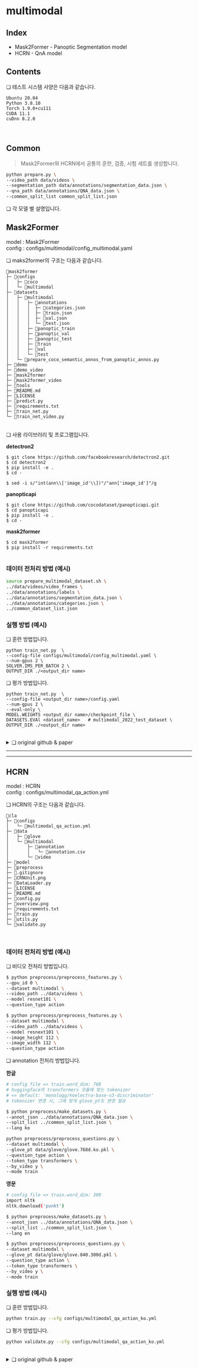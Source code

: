 # multimodal

## Index
- Mask2Former - Panoptic Segmentation model
- HCRN  - QnA model

## Contents

❏ 테스트 시스템 사양은 다음과 같습니다.
```
Ubuntu 20.04   
Python 3.8.10 
Torch 1.9.0+cu111 
CUDA 11.1
cuDnn 8.2.0   
```
<br>


## Common
> Mask2Former와 HCRN에서 공통의 훈련, 검증, 시험 세트를 생성합니다.
```bash
python prepare.py \
--video_path data/videos \
--segmentation_path data/annotations/segmentation_data.json \
--qna_path data/annotations/QNA_data.json \
--common_split_list common_split_list.json
```




❏ 각 모델 별 설명입니다.

## Mask2Former

model : Mask2Former  
config : configs/multimodal/config_multimodal.yaml


❏ maks2former의 구조는 다음과 같습니다.
```
📂mask2former
├─ 📂configs
│   ├─ 📂coco
│   └─ 📂multimodal
├─ 📂datasets
│   ├─ 📂multimodal
│   │   ├─ 📂annotations
│   │   │  ├─ 📄categories.json
│   │   │  ├─ 📄train.json
│   │   │  ├─ 📄val.json
│   │   │  └─ 📄test.json
│   │   ├─ 📂panoptic_train
│   │   ├─ 📂panoptic_val
│   │   ├─ 📂panoptic_test
│   │   ├─ 📂train
│   │   ├─ 📂val
│   │   └─ 📂test
│   └─ 📄prepare_coco_semantic_annos_from_panoptic_annos.py
├─ 📂demo
├─ 📂demo_video
├─ 📂mask2former
├─ 📂mask2former_video
├─ 📂tools
├─ 📄README.md
├─ 📄LICENSE
├─ 📄predict.py
├─ 📄requirements.txt
├─ 📄train_net.py
└─ 📄train_net_video.py
```
<br>
❏ 사용 라이브러리 및 프로그램입니다. 
<br> 


**detectron2**

```
$ git clone https://github.com/facebookresearch/detectron2.git
$ cd detectron2
$ pip install -e .
$ cd -
```

```
$ sed -i s/"int(ann\\['image_id'\\])"/"ann['image_id']"/g 
```

**panopticapi**
```
$ git clone https://github.com/cocodataset/panopticapi.git
$ cd panopticapi
$ pip install -e .
$ cd -
```

**mask2former**
```
$ cd mask2former
$ pip install -r requirements.txt


```
### 데이터 전처리 방법 (예시)
```bash
source prepare_multimodal_dataset.sh \
../data/videos/video_frames \
../data/annotations/labels \
../data/annotations/segmentation_data.json \
../data/annotations/categories.json \
../common_dataset_list.json
```

### 실행 방법 (예시)

❏ 훈련 방법입니다.
```
python train_net.py  \
--config-file configs/multimodal/config_multimodal.yaml \
--num-gpus 2 \
SOLVER.IMS_PER_BATCH 2 \
OUTPUT_DIR ./<output_dir name>
```

❏ 평가 방법입니다.
```
python train_net.py  \
--config-file <output_dir name>/config.yaml
--num-gpus 2 \
--eval-only \
MODEL.WEIGHTS <output_dir name>/checkpoint_file \
DATASETS.EVAl <dataset_name>   # multimodal_2022_test_dataset \ 
OUTPUT_DIR ./<output_dir name>
```
<br>
<details>
    <summary>❏  original github & paper</summary>
    <p>github : <a href='https://github.com/facebookresearch/Mask2Former'>Mask2Former</a>
    <p>paper : <a href='https://arxiv.org/pdf/2112.01527.pdf'>arXiv:2112.01527</a>
</details>

---
---

## HCRN


model : HCRN  
config : configs/multimodal_qa_action.yml


❏ HCRN의 구조는 다음과 같습니다.
```
📂cla
├─ 📂configs
│   └─ 📄multimodal_qa_action.yml
├─ 📂data
│   ├─ 📂glove
│   └─ 📂multimodal
│       ├─ 📂annotation
│       │   └─ 📄annotation.csv
│       └─ 📂video
├─ 📂model
├─ 📂preprocess
├─ 📄.gitignore
├─ 📄CRNUnit.png
├─ 📄DataLoader.py
├─ 📄LICENSE
├─ 📄README.md
├─ 📄config.py
├─ 📄overview.png
├─ 📄requirements.txt
├─ 📄train.py
├─ 📄utils.py
└─ 📄validate.py
```
<br>

### 데이터 전처리 방법 (예시)

❏ 비디오 전처리 방법입니다.
```bash
$ python preprocess/preprocess_features.py \
--gpu_id 0 \
--dataset multimodal \
--video_path ../data/videos \
--model resnet101 \
--question_type action

$ python preprocess/preprocess_features.py \
--dataset multimodal \
--video_path ../data/videos \
--model resnext101 \
--image_height 112 \
--image_width 112 \
--question_type action
```

❏ annotation 전처리 방법입니다.
<br>


**한글**
```bash
# config file => train.word_dim: 768
# huggingface의 transformers 모듈에 맞는 tokenizer
# => default: 'monologg/koelectra-base-v3-discriminator' 
# tokenizer 변경 시, 그에 맞게 glove_pt도 변경 필요
```

```bash
$ python preprocess/make_datasets.py \
--annot_json ../data/annotations/QNA_data.json \
--split_list ../common_split_list.json \
--lang ko

python preprocess/preprocess_questions.py \
--dataset multimodal \
--glove_pt data/glove/glove.768d.ko.pkl \
--question_type action \
--token_type transformers \
--by_video y \
--mode train
```


**영문**
```bash
# config file => train.word_dim: 300
import nltk
nltk.download('punkt')
```
```bash
$ python preprocess/make_datasets.py \
--annot_json ../data/annotations/QNA_data.json \
--split_list ../common_split_list.json \
--lang en

$ python preprocess/preprocess_questions.py \
--dataset multimodal \
--glove_pt data/glove/glove.840.300d.pkl \
--question_type action \
--token_type transformers \
--by_video y \
--mode train
```

### 실행 방법 (예시)

❏ 훈련 방법입니다.
```bash
python train.py --cfg configs/multimodal_qa_action_ko.yml
```

❏ 평가 방법입니다.
```bash
python validate.py --cfg configs/multimodal_qa_action_ko.yml
```
<br>
<details>
    <summary>❏  original github & paper</b></summary>
    <p>github : <a href='https://github.com/thaolmk54/hcrn-videoqa'>HCRN</a>
    <p>paper : <a href='https://arxiv.org/pdf/2002.10698.pdf'>arXiv:2002.10698</a>
</details>

